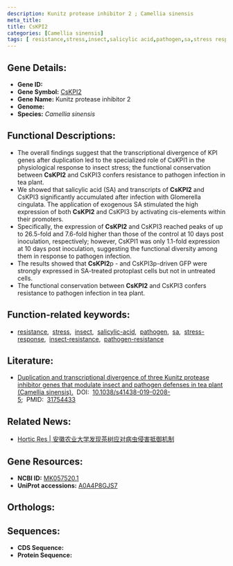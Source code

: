 ```yaml
---
description: Kunitz protease inhibitor 2 ; Camellia sinensis
meta_title:
title: CsKPI2
categories: [Camellia sinensis]
tags: [ resistance,stress,insect,salicylic acid,pathogen,sa,stress response,insect resistance,pathogen resistance ]
---
```


## Gene Details:
- **Gene ID:** []()
- **Gene Symbol:** <u>CsKPI2</u>
- **Gene Name:** Kunitz protease inhibitor 2
- **Genome:** 
- **Species:** *Camellia sinensis*

## Functional Descriptions:
   - The overall findings suggest that the transcriptional divergence of KPI genes after duplication led to the specialized role of CsKPI1 in the physiological response to insect stress; the functional conservation between **CsKPI2** and CsKPI3 confers resistance to pathogen infection in tea plant.
   - We showed that salicylic acid (SA) and transcripts of **CsKPI2** and CsKPI3 significantly accumulated after infection with Glomerella cingulata. The application of exogenous SA stimulated the high expression of both **CsKPI2** and CsKPI3 by activating cis-elements within their promoters.
   - Specifically, the expression of **CsKPI2** and CsKPI3 reached peaks of up to 26.5-fold and 7.6-fold higher than those of the control at 10 days post inoculation, respectively; however, CsKPI1 was only 1.1-fold expression at 10 days post inoculation, suggesting the functional diversity among them in response to pathogen infection.
   - The results showed that **CsKPI2**p - and CsKPI3p-driven GFP were strongly expressed in SA-treated protoplast cells but not in untreated cells.
   - The functional conservation between **CsKPI2** and CsKPI3 confers resistance to pathogen infection in tea plant.

## Function-related keywords:
   - [resistance](/tags/resistance/),&nbsp;&nbsp;[stress](/tags/stress/),&nbsp;&nbsp;[insect](/tags/insect/),&nbsp;&nbsp;[salicylic-acid](/tags/salicylic-acid/),&nbsp;&nbsp;[pathogen](/tags/pathogen/),&nbsp;&nbsp;[sa](/tags/sa/),&nbsp;&nbsp;[stress-response](/tags/stress-response/),&nbsp;&nbsp;[insect-resistance](/tags/insect-resistance/),&nbsp;&nbsp;[pathogen-resistance](/tags/pathogen-resistance/)

## Literature:
   - [Duplication and transcriptional divergence of three Kunitz protease inhibitor genes that modulate insect and pathogen defenses in tea plant (Camellia sinensis).](https://www.doi.org/10.1038/s41438-019-0208-5)&nbsp;&nbsp;DOI:&nbsp;&nbsp;[10.1038/s41438-019-0208-5](https://www.doi.org/10.1038/s41438-019-0208-5);&nbsp;&nbsp;PMID:&nbsp;&nbsp;[31754433](https://pubmed.ncbi.nlm.nih.gov/31754433/)

## Related News:
   - [Hortic Res | 安徽农业大学发现茶树应对病虫侵害抵御机制](https://mp.weixin.qq.com/s?__biz=MzU3ODY3MDM0NA==&mid=2247493022&idx=4&sn=1259ef4dd33f9da271440fe987c57fab&chksm=fd737ff9ca04f6effe49bdc9af2b06711628eafb7d37d0baa7e356ffcf346623c17cd0a9eaef&scene=27#wechat_redirect)

## Gene Resources:
- **NCBI ID:**  [MK057520.1](https://www.ncbi.nlm.nih.gov/search/all/?term=MK057520.1)
- **UniProt accessions:**  [A0A4P8GJS7](https://www.uniprot.org/uniprotkb/A0A4P8GJS7/entry)

## Orthologs:

## Sequences:
- **CDS Sequence:**
- **Protein Sequence:**
